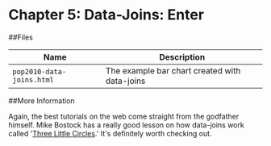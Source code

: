 Chapter 5: Data-Joins: Enter
==========

##Files

Name | Description
---|---------
`pop2010-data-joins.html` | The example bar chart created with data-joins

##More Information

Again, the best tutorials on the web come straight from the godfather himself. Mike Bostock has a really good lesson on how data-joins work called '[Three Little Circles](http://bost.ocks.org/mike/circles/).' It's definitely worth checking out.
